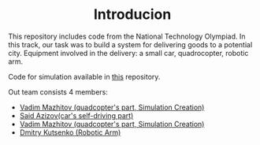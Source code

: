 <h1 align = "center">Introducion</h1>

This repository includes code from the National Technology Olympiad. 
In this track, our task was to build a system for delivering goods to a potential city. 
Equipment involved in the delivery: a small car, quadrocopter, robotic arm.

Code for simulation available in <a href = 'https://github.com/vadim-rm/NagibCarSimulator'>this</a> repository.

Out team consists 4 members:
  * <a href="https://github.com/vadim-rm"> Vadim Mazhitov (quadcopter's part, Simulation Creation) </a>
  * <a href="https://github.com/proton-bit"> Said Azizov(car's self-driving part) </a>
  * <a href="https://github.com/katsushooter"> Vadim Mazhitov (quadcopter's part, Simulation Creation) </a>
  * <a href="https://github.com/kdimon15">Dmitry Kutsenko (Robotic Arm)</a>

